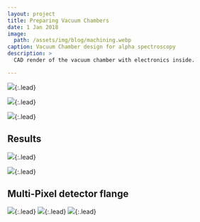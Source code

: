 ```yaml
---
layout: project
title: Preparing Vacuum Chambers
date: 1 Jan 2018
image:  
  path: /assets/img/blog/machining.webp
caption: Vacuum Chamber design for alpha spectroscopy
description: >
  CAD render of the vacuum chamber with electronics inside.

---
```


![](/assets/img/seminar/seminar_cropped-1-38_page-0013_clipped.jpg){:.lead}

![](/assets/img/seminar/seminar_cropped-1-38_page-0014.jpg){:.lead}

![](/assets/img/seminar/seminar_cropped-1-38_page-0012.jpg){:.lead}

## Results

![](/assets/img/seminar/seminar_cropped-1-38_page-0016.jpg){:.lead}

![](/assets/img/seminar/seminar_cropped-1-38_page-0017.jpg){:.lead}

## Multi-Pixel detector flange

![](/assets/img/seminar/seminar_cropped-1-38_page-0019.jpg){:.lead}
![](/assets/img/seminar/seminar_cropped-1-38_page-0020.jpg){:.lead}
![](/assets/img/seminar/seminar_cropped-1-38_page-0021.jpg){:.lead}
